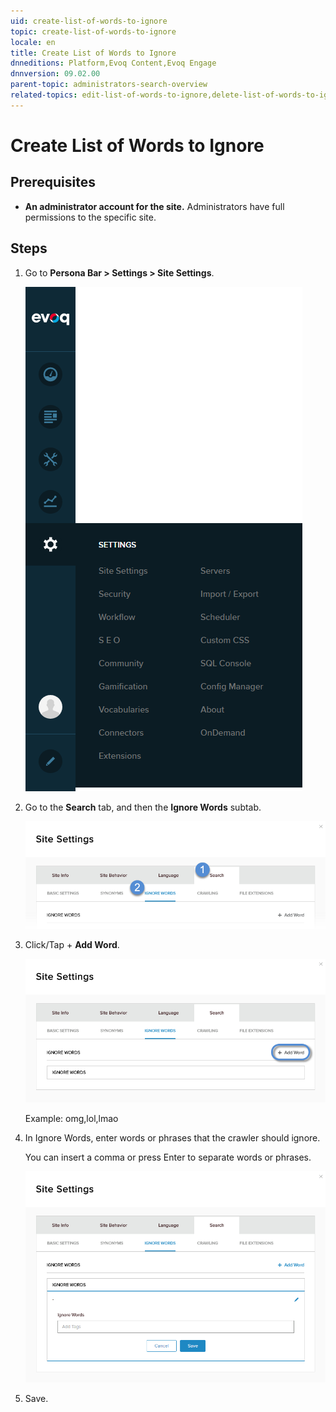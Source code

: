 ```yaml
---
uid: create-list-of-words-to-ignore
topic: create-list-of-words-to-ignore
locale: en
title: Create List of Words to Ignore
dnneditions: Platform,Evoq Content,Evoq Engage
dnnversion: 09.02.00
parent-topic: administrators-search-overview
related-topics: edit-list-of-words-to-ignore,delete-list-of-words-to-ignore
---
```


# Create List of Words to Ignore

## Prerequisites

*   **An administrator account for the site.** Administrators have full permissions to the specific site.

## Steps

1.  Go to **Persona Bar \> Settings \> Site Settings**.
    
    ![Persona Bar > Settings > Site Settings](/images/scr-pbar-host-Settings-E91.png)
    
2.  Go to the **Search** tab, and then the **Ignore Words** subtab.
    
    ![Search > Ignore Words](/images/scr-pbtabs-all-Settings-SiteSettings-Search-IgnoreWords-E90.png)
    
3.  Click/Tap \+ **Add Word**.
    
      
    
    ![](/images/scr-SiteSettings-Search-IgnoreWords-add-button-E90.png)
    
      
    
    Example: omg,lol,lmao
    
4.  In Ignore Words, enter words or phrases that the crawler should ignore.
    
    You can insert a comma or press Enter to separate words or phrases.
    
      
    
    ![](/images/scr-SiteSettings-Search-IgnoreWords-add-word-E90.png)
    
      
    
5.  Save.